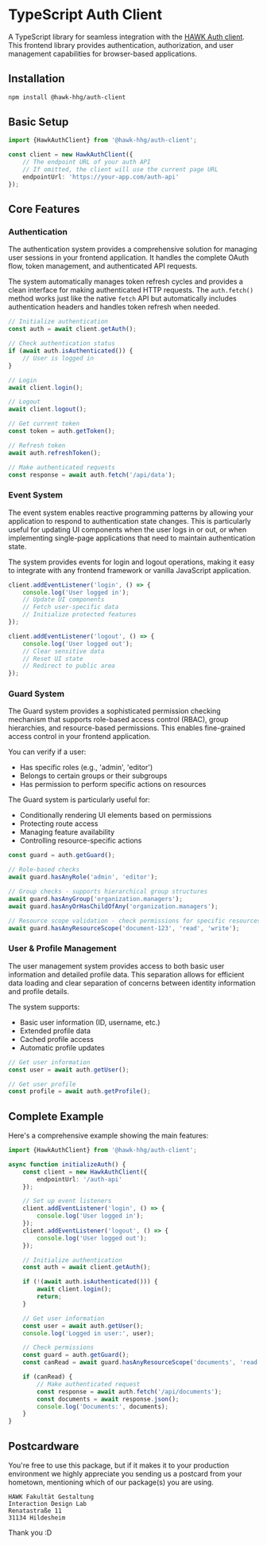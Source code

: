 # TypeScript Auth Client

A TypeScript library for seamless integration with
the [HAWK Auth client](https://github.com/HAWK-Digital-Environments/hawk-auth-client).
This frontend library provides authentication, authorization, and user management capabilities for browser-based
applications.

## Installation

```bash
npm install @hawk-hhg/auth-client
```

## Basic Setup

```typescript
import {HawkAuthClient} from '@hawk-hhg/auth-client';

const client = new HawkAuthClient({
    // The endpoint URL of your auth API
    // If omitted, the client will use the current page URL
    endpointUrl: 'https://your-app.com/auth-api'
});
```

## Core Features

### Authentication

The authentication system provides a comprehensive solution for managing user sessions in your frontend application. It
handles the complete OAuth flow, token management, and authenticated API requests.

The system automatically manages token refresh cycles and provides a clean interface for making authenticated HTTP
requests. The `auth.fetch()` method works just like the native `fetch` API but automatically includes authentication
headers and handles token refresh when needed.

```typescript
// Initialize authentication
const auth = await client.getAuth();

// Check authentication status
if (await auth.isAuthenticated()) {
    // User is logged in
}

// Login
await client.login();

// Logout
await client.logout();

// Get current token
const token = auth.getToken();

// Refresh token
await auth.refreshToken();

// Make authenticated requests
const response = await auth.fetch('/api/data');
```

### Event System

The event system enables reactive programming patterns by allowing your application to respond to authentication state
changes. This is particularly useful for updating UI components when the user logs in or out, or when implementing
single-page applications that need to maintain authentication state.

The system provides events for login and logout operations, making it easy to integrate with any frontend framework or
vanilla JavaScript application.

```typescript
client.addEventListener('login', () => {
    console.log('User logged in');
    // Update UI components
    // Fetch user-specific data
    // Initialize protected features
});

client.addEventListener('logout', () => {
    console.log('User logged out');
    // Clear sensitive data
    // Reset UI state
    // Redirect to public area
});
```

### Guard System

The Guard system provides a sophisticated permission checking mechanism that supports role-based access control (RBAC),
group hierarchies, and resource-based permissions. This enables fine-grained access control in your frontend
application.

You can verify if a user:

- Has specific roles (e.g., 'admin', 'editor')
- Belongs to certain groups or their subgroups
- Has permission to perform specific actions on resources

The Guard system is particularly useful for:

- Conditionally rendering UI elements based on permissions
- Protecting route access
- Managing feature availability
- Controlling resource-specific actions

```typescript
const guard = auth.getGuard();

// Role-based checks
await guard.hasAnyRole('admin', 'editor');

// Group checks - supports hierarchical group structures
await guard.hasAnyGroup('organization.managers');
await guard.hasAnyOrHasChildOfAny('organization.managers');

// Resource scope validation - check permissions for specific resources
await guard.hasAnyResourceScope('document-123', 'read', 'write');
```

### User & Profile Management

The user management system provides access to both basic user information and detailed profile data. This separation
allows for efficient data loading and clear separation of concerns between identity information and profile details.

The system supports:

- Basic user information (ID, username, etc.)
- Extended profile data
- Cached profile access
- Automatic profile updates

```typescript
// Get user information
const user = await auth.getUser();

// Get user profile
const profile = await auth.getProfile();
```

## Complete Example

Here's a comprehensive example showing the main features:

```typescript
import {HawkAuthClient} from '@hawk-hhg/auth-client';

async function initializeAuth() {
    const client = new HawkAuthClient({
        endpointUrl: '/auth-api'
    });

    // Set up event listeners
    client.addEventListener('login', () => {
        console.log('User logged in');
    });
    client.addEventListener('logout', () => {
        console.log('User logged out');
    });

    // Initialize authentication
    const auth = await client.getAuth();

    if (!(await auth.isAuthenticated())) {
        await client.login();
        return;
    }

    // Get user information
    const user = await auth.getUser();
    console.log('Logged in user:', user);

    // Check permissions
    const guard = auth.getGuard();
    const canRead = await guard.hasAnyResourceScope('documents', 'read');

    if (canRead) {
        // Make authenticated request
        const response = await auth.fetch('/api/documents');
        const documents = await response.json();
        console.log('Documents:', documents);
    }
}
```

## Postcardware

You're free to use this package, but if it makes it to your production environment we highly appreciate you sending us a
postcard from your hometown, mentioning which of our package(s) you are using.

```
HAWK Fakultät Gestaltung
Interaction Design Lab
Renatastraße 11
31134 Hildesheim
```

Thank you :D
